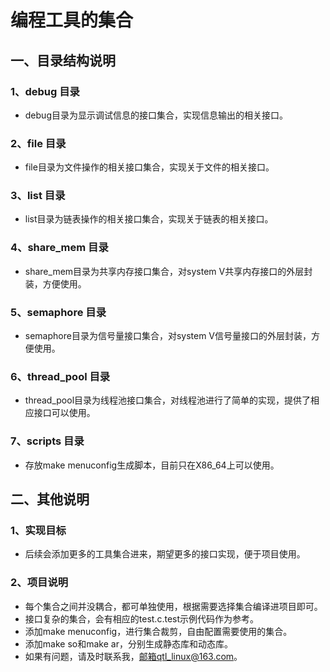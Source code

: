 # 编程工具的集合
## 一、目录结构说明
### 1、debug 目录
* debug目录为显示调试信息的接口集合，实现信息输出的相关接口。
### 2、file 目录
* file目录为文件操作的相关接口集合，实现关于文件的相关接口。
### 3、list 目录
* list目录为链表操作的相关接口集合，实现关于链表的相关接口。
### 4、share_mem 目录
* share_mem目录为共享内存接口集合，对system V共享内存接口的外层封装，方便使用。
### 5、semaphore 目录
* semaphore目录为信号量接口集合，对system V信号量接口的外层封装，方便使用。
### 6、thread_pool 目录
* thread_pool目录为线程池接口集合，对线程池进行了简单的实现，提供了相应接口可以使用。
### 7、scripts 目录
* 存放make menuconfig生成脚本，目前只在X86_64上可以使用。
## 二、其他说明
### 1、实现目标
* 后续会添加更多的工具集合进来，期望更多的接口实现，便于项目使用。
### 2、项目说明
* 每个集合之间并没耦合，都可单独使用，根据需要选择集合编译进项目即可。
* 接口复杂的集合，会有相应的test.c.test示例代码作为参考。
* 添加make menuconfig，进行集合裁剪，自由配置需要使用的集合。
* 添加make so和make ar，分别生成静态库和动态库。
* 如果有问题，请及时联系我，邮箱qtl_linux@163.com。

